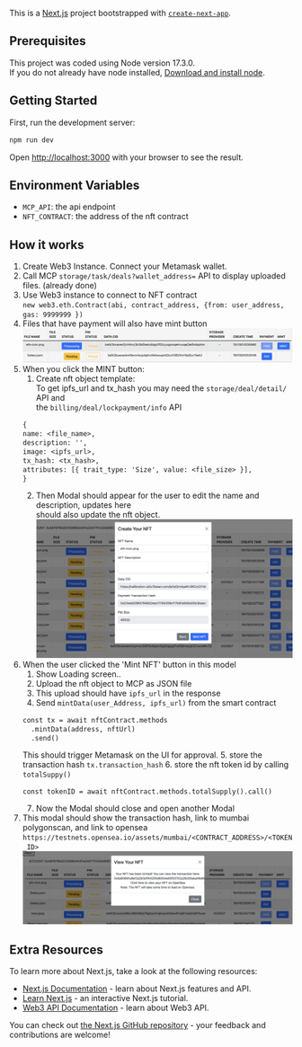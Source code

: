This is a [Next.js](https://nextjs.org/) project bootstrapped with [`create-next-app`](https://github.com/vercel/next.js/tree/canary/packages/create-next-app).

## Prerequisites

This project was coded using Node version 17.3.0. \
If you do not already have node installed, [Download and install node](https://nodejs.org/en/download/).

## Getting Started

First, run the development server:

```bash
npm run dev
```

Open [http://localhost:3000](http://localhost:3000) with your browser to see the result.

## Environment Variables
- `MCP_API`: the api endpoint
- `NFT_CONTRACT`: the address of the nft contract


## How it works

1. Create Web3 Instance. Connect your Metamask wallet.
2. Call MCP `storage/task/deals?wallet_address=` API to display uploaded
   files. (already done)
3. Use Web3 instance to connect to NFT contract \
   `new web3.eth.Contract(abi, contract_address, {from: user_address, gas: 9999999 })`
4. Files that have payment will also have mint button \
   !['mint button picture'](./readme/1.png)
5. When you click the MINT button:
   1. Create nft object template: \
      To get ipfs_url and tx_hash you may need the
      `storage/deal/detail/` API and \
      the `billing/deal/lockpayment/info` API
   ```
   {
   name: <file_name>,
   description: '',
   image: <ipfs_url>,
   tx_hash: <tx_hash>,
   attributes: [{ trait_type: 'Size', value: <file_size> }],
   }
   ```
   2. Then Modal should appear for the user to edit the name and description, updates here \
      should also update the nft object.\
      !['nft edit modal picture'](./readme/2.png)
6. When the user clicked the 'Mint NFT' button in this model
   1. Show Loading screen..
   2. Upload the nft object to MCP as JSON file
   3. This upload should have `ipfs_url` in the response
   4. Send `mintData(user_Address, ipfs_url)` from the smart contract
   ```
   const tx = await nftContract.methods
     .mintData(address, nftUrl)
     .send()
   ```
   This should trigger Metamask on the UI for approval.
   5. store the transaction hash `tx.transaction_hash`
   6. store the nft token id by calling `totalSuppy()`
   ```
   const tokenID = await nftContract.methods.totalSupply().call()
   ```
   7. Now the Modal should close and open another Modal
7. This modal should show the transaction hash, link to mumbai polygonscan, and link to opensea \
   `https://testnets.opensea.io/assets/mumbai/<CONTRACT_ADDRESS>/<TOKEN_ID>`\
    !['nft mint response picture'](./readme/3.png)

## Extra Resources

To learn more about Next.js, take a look at the following resources:

- [Next.js Documentation](https://nextjs.org/docs) - learn about Next.js features and API.
- [Learn Next.js](https://nextjs.org/learn) - an interactive Next.js tutorial.
- [Web3 API Documentation](https://web3js.readthedocs.io/en/v1.5.2/) - learn about Web3 API.

You can check out [the Next.js GitHub repository](https://github.com/vercel/next.js/) - your feedback and contributions are welcome!
